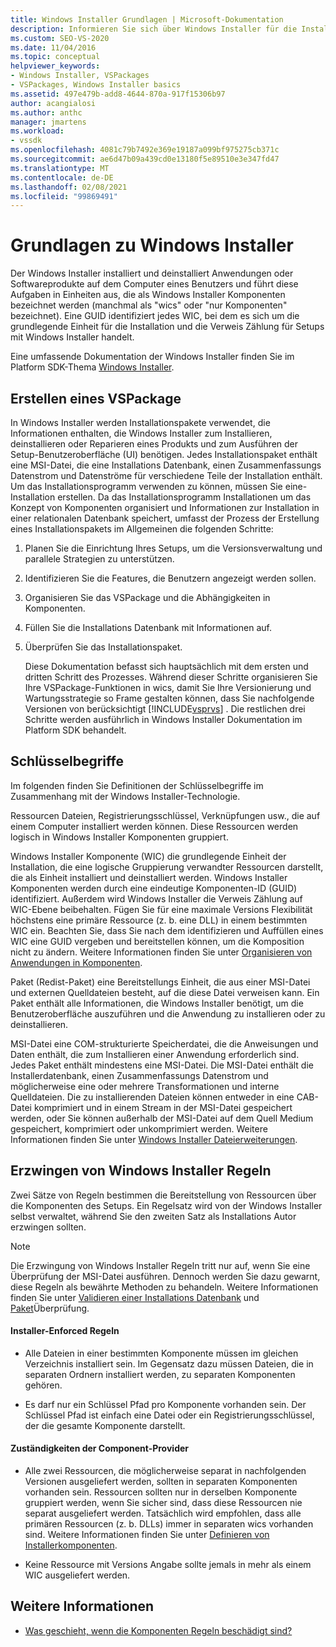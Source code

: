 ```yaml
---
title: Windows Installer Grundlagen | Microsoft-Dokumentation
description: Informieren Sie sich über Windows Installer für die Installation eines VSPackages, einschließlich der Organisation der VSPackage-Funktionen in Windows Installer Komponenten.
ms.custom: SEO-VS-2020
ms.date: 11/04/2016
ms.topic: conceptual
helpviewer_keywords:
- Windows Installer, VSPackages
- VSPackages, Windows Installer basics
ms.assetid: 497e479b-add8-4644-870a-917f15306b97
author: acangialosi
ms.author: anthc
manager: jmartens
ms.workload:
- vssdk
ms.openlocfilehash: 4081c79b7492e369e19187a099bf975275cb371c
ms.sourcegitcommit: ae6d47b09a439cd0e13180f5e89510e3e347fd47
ms.translationtype: MT
ms.contentlocale: de-DE
ms.lasthandoff: 02/08/2021
ms.locfileid: "99869491"
---
```

# <a name="windows-installer-basics"></a>Grundlagen zu Windows Installer
Der Windows Installer installiert und deinstalliert Anwendungen oder Softwareprodukte auf dem Computer eines Benutzers und führt diese Aufgaben in Einheiten aus, die als Windows Installer Komponenten bezeichnet werden (manchmal als "wics" oder "nur Komponenten" bezeichnet). Eine GUID identifiziert jedes WIC, bei dem es sich um die grundlegende Einheit für die Installation und die Verweis Zählung für Setups mit Windows Installer handelt.

 Eine umfassende Dokumentation der Windows Installer finden Sie im Platform SDK-Thema [Windows Installer](/previous-versions/2kt85ked(v=vs.120)).

## <a name="authoring-a-vspackage"></a>Erstellen eines VSPackage
 In Windows Installer werden Installationspakete verwendet, die Informationen enthalten, die Windows Installer zum Installieren, deinstallieren oder Reparieren eines Produkts und zum Ausführen der Setup-Benutzeroberfläche (UI) benötigen. Jedes Installationspaket enthält eine MSI-Datei, die eine Installations Datenbank, einen Zusammenfassungs Datenstrom und Datenströme für verschiedene Teile der Installation enthält. Um das Installationsprogramm verwenden zu können, müssen Sie eine-Installation erstellen. Da das Installationsprogramm Installationen um das Konzept von Komponenten organisiert und Informationen zur Installation in einer relationalen Datenbank speichert, umfasst der Prozess der Erstellung eines Installationspakets im Allgemeinen die folgenden Schritte:

1. Planen Sie die Einrichtung Ihres Setups, um die Versionsverwaltung und parallele Strategien zu unterstützen.

2. Identifizieren Sie die Features, die Benutzern angezeigt werden sollen.

3. Organisieren Sie das VSPackage und die Abhängigkeiten in Komponenten.

4. Füllen Sie die Installations Datenbank mit Informationen auf.

5. Überprüfen Sie das Installationspaket.

   Diese Dokumentation befasst sich hauptsächlich mit dem ersten und dritten Schritt des Prozesses. Während dieser Schritte organisieren Sie Ihre VSPackage-Funktionen in wics, damit Sie Ihre Versionierung und Wartungsstrategie so Frame gestalten können, dass Sie nachfolgende Versionen von berücksichtigt [!INCLUDE[vsprvs](../../code-quality/includes/vsprvs_md.md)] . Die restlichen drei Schritte werden ausführlich in Windows Installer Dokumentation im Platform SDK behandelt.

## <a name="key-terms"></a>Schlüsselbegriffe
 Im folgenden finden Sie Definitionen der Schlüsselbegriffe im Zusammenhang mit der Windows Installer-Technologie.

 Ressourcen Dateien, Registrierungsschlüssel, Verknüpfungen usw., die auf einem Computer installiert werden können. Diese Ressourcen werden logisch in Windows Installer Komponenten gruppiert.

 Windows Installer Komponente (WIC) die grundlegende Einheit der Installation, die eine logische Gruppierung verwandter Ressourcen darstellt, die als Einheit installiert und deinstalliert werden. Windows Installer Komponenten werden durch eine eindeutige Komponenten-ID (GUID) identifiziert. Außerdem wird Windows Installer die Verweis Zählung auf WIC-Ebene beibehalten. Fügen Sie für eine maximale Versions Flexibilität höchstens eine primäre Ressource (z. b. eine DLL) in einem bestimmten WIC ein. Beachten Sie, dass Sie nach dem identifizieren und Auffüllen eines WIC eine GUID vergeben und bereitstellen können, um die Komposition nicht zu ändern. Weitere Informationen finden Sie unter [Organisieren von Anwendungen in Komponenten](/windows/desktop/Msi/organizing-applications-into-components).

 Paket (Redist-Paket) eine Bereitstellungs Einheit, die aus einer MSI-Datei und externen Quelldateien besteht, auf die diese Datei verweisen kann. Ein Paket enthält alle Informationen, die Windows Installer benötigt, um die Benutzeroberfläche auszuführen und die Anwendung zu installieren oder zu deinstallieren.

 MSI-Datei eine COM-strukturierte Speicherdatei, die die Anweisungen und Daten enthält, die zum Installieren einer Anwendung erforderlich sind. Jedes Paket enthält mindestens eine MSI-Datei. Die MSI-Datei enthält die Installerdatenbank, einen Zusammenfassungs Datenstrom und möglicherweise eine oder mehrere Transformationen und interne Quelldateien. Die zu installierenden Dateien können entweder in eine CAB-Datei komprimiert und in einem Stream in der MSI-Datei gespeichert werden, oder Sie können außerhalb der MSI-Datei auf dem Quell Medium gespeichert, komprimiert oder unkomprimiert werden. Weitere Informationen finden Sie unter [Windows Installer Dateierweiterungen](/windows/desktop/Msi/windows-installer-file-extensions).

## <a name="windows-installer-rules-enforcement"></a>Erzwingen von Windows Installer Regeln
 Zwei Sätze von Regeln bestimmen die Bereitstellung von Ressourcen über die Komponenten des Setups. Ein Regelsatz wird von der Windows Installer selbst verwaltet, während Sie den zweiten Satz als Installations Autor erzwingen sollten.

> [!NOTE]
> Die Erzwingung von Windows Installer Regeln tritt nur auf, wenn Sie eine Überprüfung der MSI-Datei ausführen. Dennoch werden Sie dazu gewarnt, diese Regeln als bewährte Methoden zu behandeln. Weitere Informationen finden Sie unter [Validieren einer Installations Datenbank](/windows/desktop/Msi/validating-an-installation-database) und [Paket](/windows/desktop/Msi/package-validation)Überprüfung.

#### <a name="installer-enforced-rules"></a>Installer-Enforced Regeln

- Alle Dateien in einer bestimmten Komponente müssen im gleichen Verzeichnis installiert sein. Im Gegensatz dazu müssen Dateien, die in separaten Ordnern installiert werden, zu separaten Komponenten gehören.

- Es darf nur ein Schlüssel Pfad pro Komponente vorhanden sein. Der Schlüssel Pfad ist einfach eine Datei oder ein Registrierungsschlüssel, der die gesamte Komponente darstellt.

#### <a name="component-provider-responsibilities"></a>Zuständigkeiten der Component-Provider

- Alle zwei Ressourcen, die möglicherweise separat in nachfolgenden Versionen ausgeliefert werden, sollten in separaten Komponenten vorhanden sein. Ressourcen sollten nur in derselben Komponente gruppiert werden, wenn Sie sicher sind, dass diese Ressourcen nie separat ausgeliefert werden. Tatsächlich wird empfohlen, dass alle primären Ressourcen (z. b. DLLs) immer in separaten wics vorhanden sind. Weitere Informationen finden Sie unter [Definieren von Installerkomponenten](/windows/desktop/Msi/defining-installer-components).

- Keine Ressource mit Versions Angabe sollte jemals in mehr als einem WIC ausgeliefert werden.

## <a name="see-also"></a>Weitere Informationen
- [Was geschieht, wenn die Komponenten Regeln beschädigt sind?](/windows/desktop/Msi/what-happens-if-the-component-rules-are-broken)
